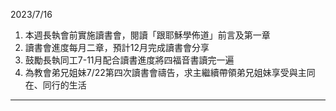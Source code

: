 2023/7/16
1. 本週長執會前實施讀書會，閱讀「跟耶穌學佈道」前言及第一章
2. 讀書會進度每月二章，預計12月完成讀書會分享
3. 鼓勵長執同工7-11月配合讀書進度將四福音書讀完一遍
4. 為教會弟兄姐妹7/22第四次讀書會禱告，求主繼續帶領弟兄姐妹享受與主同在、同行的生活
---
